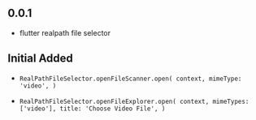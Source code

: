 ## 0.0.1

- flutter realpath file selector

## Initial Added

- `RealPathFileSelector.openFileScanner.open(
  context,
  mimeType: 'video',
)`

- `RealPathFileSelector.openFileExplorer.open(
    context,
    mimeTypes: ['video'],
    title: 'Choose Video File',
  )`
